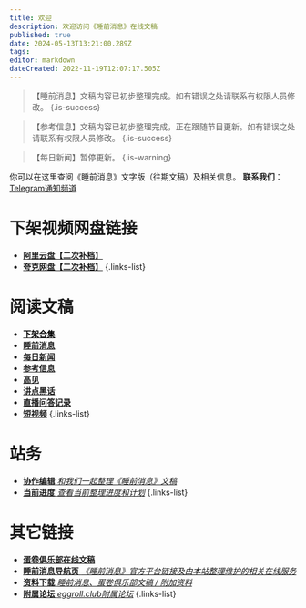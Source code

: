 ```yaml
---
title: 欢迎
description: 欢迎访问《睡前消息》在线文稿
published: true
date: 2024-05-13T13:21:00.289Z
tags: 
editor: markdown
dateCreated: 2022-11-19T12:07:17.505Z
---
```



> 【睡前消息】文稿内容已初步整理完成。如有错误之处请联系有权限人员修改。
{.is-success}

> 【参考信息】文稿内容已初步整理完成，正在跟随节目更新。如有错误之处请联系有权限人员修改。
{.is-success}

> 【每日新闻】暂停更新。
{.is-warning}

你可以在这里查阅《睡前消息》文字版（往期文稿）及相关信息。
**联系我们**：[Telegram通知频道](https://t.me/bedtimenewsarchive)

# 下架视频网盘链接
- [**阿里云盘【二次补档】**](https://www.alipan.com/s/XuCajYYQndf)
- [**夸克网盘【二次补档】**](https://pan.quark.cn/s/c6c2b95305dd)
{.links-list}

# 阅读文稿
- [**<font color="black">下架合集</font>**](banned.md)
- [**睡前消息**](main.md)
- [**每日新闻**](daily.md)
- [**参考信息**](reference.md)
- [**高见**](opinion.md)
- [**讲点黑话**](commercial.md)
- [**直播问答记录**](livestream.md)
- [**短视频**](shorts.md)
{.links-list}

# 站务
- [**协作编辑** *和我们一起整理《睡前消息》文稿*](editing.md)
- [**当前进度** *查看当前整理进度和计划*](status.md)
{.links-list}

# 其它链接
- [**蛋卷俱乐部在线文稿**](https://eggroll.club)
- [**睡前消息导航页** *《睡前消息》官方平台链接及由本站整理维护的相关在线服务*](https://bedtime.news)
- [**资料下载** *睡前消息、蛋卷俱乐部文稿 / 附加资料*](https://files.bedtime.news)
- [**附属论坛** *eggroll.club附属论坛*](https://forum.eggroll.club)
{.links-list}
